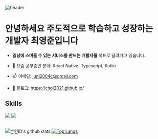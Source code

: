 ![header](https://capsule-render.vercel.app/api?type=waving&fontColor=000000&color=&height=200&section=header&text=Youngjun_Choi&fontSize=60)

# 안녕하세요 주도적으로 학습하고 성장하는 개발자 최영준입니다
- **일상에 스며들 수 있는 서비스를 만드는 개발자를** 목표로 달려가고 있습니다.

- 🌱 요즘 공부중인 분야: React Native, Typescript, Kotlin 
- 📫 이메일: <juni2004c@gmail.com> 
- 📔 블로그: https://choi2021.github.io/



## Skills
<div>
  <img src="https://img.shields.io/badge/TypeScript-007ACC?style=for-the-badge&logo=typescript&logoColor=white"/>
  <img src="https://img.shields.io/badge/React-61DAFB?style=for-the-badge&logo=React&logoColor=white"/>
</div>

<br>

![본인ID's github stats](https://github-readme-stats.vercel.app/api?username=choi2021&show_icons=true)
[![Top Langs](https://github-readme-stats.vercel.app/api/top-langs/?username=choi2021&layout=compact)](https://github.com/anuraghazra/github-readme-stats)





